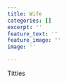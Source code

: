 ```yaml
---
title: Wife
categories: []
excerpt: ''
feature_text: ''
feature_image: ''
image: ''

---
```

Titties